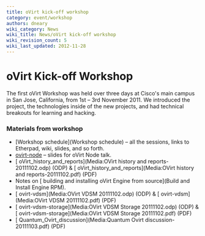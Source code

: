 ```yaml
---
title: oVirt kick-off workshop
category: event/workshop
authors: dneary
wiki_category: News
wiki_title: News/oVirt kick-off workshop
wiki_revision_count: 5
wiki_last_updated: 2012-11-28
---
```


# oVirt Kick-off Workshop

The first oVirt Workshop was held over three days at Cisco's main campus in San Jose, California, from 1st – 3rd November 2011. We introduced the project, the technologies inside of the new projects, and had technical breakouts for learning and hacking.

### Materials from workshop

*   [Workshop schedule](Workshop schedule) – all the sessions, links to Etherpad, wiki, slides, and so forth.
*   [ ovirt-node](Media:Ovirt-node-nov-11.pdf) – slides for oVirt Node talk.
*   [ oVirt_history_and_reports](Media:OVirt history and reports-20111102.odp) (ODP) & [ oVirt_history_and_reports](Media:OVirt history and reports-20111102.pdf) (PDF)
*   Notes on [ building and installing oVirt Engine from source](Build and Install Engine RPM).
*   [ ovirt-vdsm](Media:OVirt VDSM 20111102.odp) (ODP) & [ ovirt-vdsm](Media:OVirt VDSM 20111102.pdf) (PDF)
*   [ ovirt-vdsm-storage](Media:OVirt VDSM Storage 20111102.odp) (ODP) & [ ovirt-vdsm-storage](Media:OVirt VDSM Storage 20111102.pdf) (PDF)
*   [ Quantum_Ovirt_discussion](Media:Quantum Ovirt discussion-20111103.pdf) (PDF)

